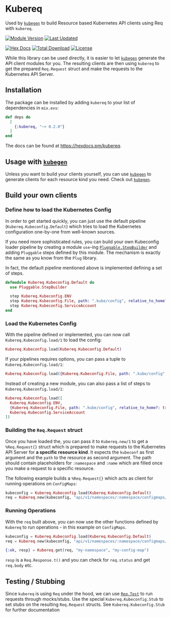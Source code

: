 # Kubereq

Used by [`kubegen`](https://github.com/mruoss/kubegen) to build Resource based
Kubernetes API clients using Req with `kubereq`.

[![Module Version](https://img.shields.io/hexpm/v/kubereq.svg)](https://hex.pm/packages/kubereq)
[![Last Updated](https://img.shields.io/github/last-commit/mruoss/kubereq.svg)](https://github.com/mruoss/kubereq/commits/main)

[![Hex Docs](https://img.shields.io/badge/hex-docs-lightgreen.svg)](https://hexdocs.pm/kubereq/)
[![Total Download](https://img.shields.io/hexpm/dt/kubereq.svg)](https://hex.pm/packages/kubereq)
[![License](https://img.shields.io/hexpm/l/kubereq.svg)](https://github.com/mruoss/kubereq/blob/main/LICENSE.md)

While this library can be used directly, it is easier to let
[`kubegen`](https://github.com/mruoss/kubegen) generate the API client modules
for you. The resulting clients are then using `kubereq` to get the prepared
`Req.Request` struct and make the requests to the Kubernetes API Server.

## Installation

The package can be installed by adding `kubereq` to your list of dependencies in
`mix.exs`:

```elixir
def deps do
  [
    {:kubereq, "~> 0.2.0"}
  ]
end
```

The docs can be found at <https://hexdocs.pm/kubereq>.

## Usage with [`kubegen`](https://github.com/mruoss/kubegen)

Unless you want to build your clients yourself, you can use
[`kubegen`](https://github.com/mruoss/kubegen) to generate clients for each
resource kind you need. Check out [`kubegen`](https://github.com/mruoss/kubegen).

## Build your own clients

### Define how to load the Kubernetes Config

In order to get started quickly, you can just use the default pipeline
(`Kubereq.Kubeconfig.Default`) which tries to load the Kubernetes configuration
one-by-one from well-known sources.

If you need more sophisticated rules, you can build your own Kubeconfig loader
pipeline by creating a module `use`-ing [`Pluggable.StepBuilder`](https://hexdocs.pm/pluggable/Pluggable.StepBuilder.html)
and adding `Pluggable` steps defined by this module. The mechanism is exactly
the same as you know from the `Plug` library.

In fact, the default pipeline mentioned above is implemented defining a set of
steps.

```ex
defmodule Kubereq.Kubeconfig.Default do
  use Pluggable.StepBuilder

  step Kubereq.Kubeconfig.ENV
  step Kubereq.Kubeconfig.File, path: ".kube/config", relative_to_home?: true
  step Kubereq.Kubeconfig.ServiceAccount
end
```

### Load the Kubernetes Config

With the pipeline defined or implemented, you can now call
`Kubereq.Kubeconfig.load/1` to load the config:

```ex
Kubereq.Kubeconfig.load(Kubereq.Kubeconfig.Default)
```

If your pipelines requires options, you can pass a tuple to
`Kubereq.Kubeconfig.load/1`:

```ex
Kubereq.Kubeconfig.load({Kubereq.Kubeconfig.File, path: ".kube/config", relative_to_home?: true})
```

Instead of creating a new module, you can also pass a list of steps to
`Kubereq.Kubeconfig.load/1`:

```ex
Kubereq.Kubeconfig.load([
  Kubereq.Kubeconfig.ENV,
  {Kubereq.Kubeconfig.File, path: ".kube/config", relative_to_home?: true},
  Kubereq.Kubeconfig.ServiceAccount
])
```

### Building the `Req.Request` struct

Once you have loaded the, you can pass it to `Kubereq.new/1` to get a
`%Req.Request{}` struct which is prepared to make requests to the Kubernetes
API Server for **a specific resource kind**. It expects the `kubeconf` as first
argument and the `path` to the resource as second argument. The path should
contain placeholders for `:namespace` and `:name` which are filled once you make
a request to a specific resource.

The following example builds a `%Req.Request{}` which acts as client for running
operations on `ConfigMaps`:

```ex
kubeconfig = Kubereq.Kubeconfig.load(Kubereq.Kubeconfig.Default)
req = Kubereq.new(kubeconfig, "api/v1/namespaces/:namespace/configmaps/:name")
```

### Running Operations

With the `req` built above, you can now use the other functions defined by
`Kubereq` to run operations - in this example on `ConfigMaps`.

```ex
kubeconfig = Kubereq.Kubeconfig.load(Kubereq.Kubeconfig.Default)
req = Kubereq.new(kubeconfig, "api/v1/namespaces/:namespace/configmaps/:name")

{:ok, resp} = Kubereq.get(req, "my-namespace", "my-config-map")
```

`resp` is a `Req.Response.t()` and you can check for `req.status` and get
`req.body` etc.

## Testing / Stubbing

Since `kubereq` is using `Req` under the hood, we can use
[`Req.Test`](https://hexdocs.pm/req/Req.Test.html) to run requests through
mocks/stubs. Use the special `Kubereq.Kubeconfig.Stub` to set stubs on the
resulting `Req.Request` structs. See `Kubereq.Kubeconfig.Stub` for further
documentation
